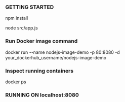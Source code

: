 ### GETTING STARTED
npm install

node src/app.js

### Run Docker image command

docker run --name nodejs-image-demo -p 80:8080 -d your_dockerhub_username/nodejs-image-demo

### Inspect running containers

docker ps

### RUNNING ON localhost:8080